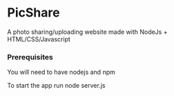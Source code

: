 # PicShare

A photo sharing/uploading website made with NodeJs + HTML/CSS/Javascript

### Prerequisites

You will need to have nodejs and npm

To start the app run node server.js
